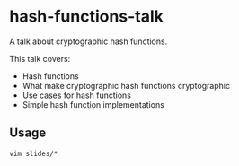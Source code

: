 hash-functions-talk
===================

A talk about cryptographic hash functions.

This talk covers:

* Hash functions
* What make cryptographic hash functions cryptographic
* Use cases for hash functions
* Simple hash function implementations

Usage
-----

    vim slides/*
